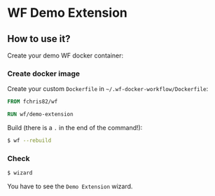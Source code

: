 WF Demo Extension
=================

## How to use it?

Create your demo WF docker container:

### Create docker image

Create your custom `Dockerfile` in `~/.wf-docker-workflow/Dockerfile`:

```Dockerfile
FROM fchris82/wf

RUN wf/demo-extension
```

Build (there is a `.` in the end of the command!):

```bash
$ wf --rebuild
```

### Check

```bash
$ wizard
```

You have to see the `Demo Extension` wizard.
